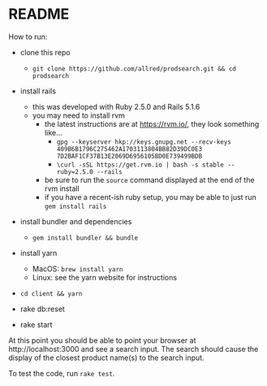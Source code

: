# README

How to run:

- clone this repo
  - `git clone https://github.com/allred/prodsearch.git && cd prodsearch`

- install rails
  - this was developed with Ruby 2.5.0 and Rails 5.1.6
  - you may need to install rvm
    - the latest instructions are at https://rvm.io/, they look something like...
      - `gpg --keyserver hkp://keys.gnupg.net --recv-keys 409B6B1796C275462A1703113804BB82D39DC0E3 7D2BAF1CF37B13E2069D6956105BD0E739499BDB`
      - `\curl -sSL https://get.rvm.io | bash -s stable --ruby=2.5.0 --rails`
    - be sure to run the `source` command displayed at the end of the rvm install
    - if you have a recent-ish ruby setup, you may be able to just run `gem install rails`

- install bundler and dependencies
  - `gem install bundler && bundle`

- install yarn
  - MacOS: `brew install yarn`
  - Linux: see the yarn website for instructions

- `cd client && yarn`

- rake db:reset

- rake start

At this point you should be able to point your browser at http://localhost:3000 and see a search input.  The search should cause the display of the closest product name(s) to the search input.

To test the code, run `rake test`.
